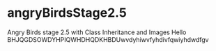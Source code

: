 # angryBirdsStage2.5
Angry Birds stage 2.5 with Class Inheritance and Images
Hello
BHJQGDSOWDYHPIQWHDHQDKHBDUwvdyhiwvfyhdivfqwiyhdwdfgv